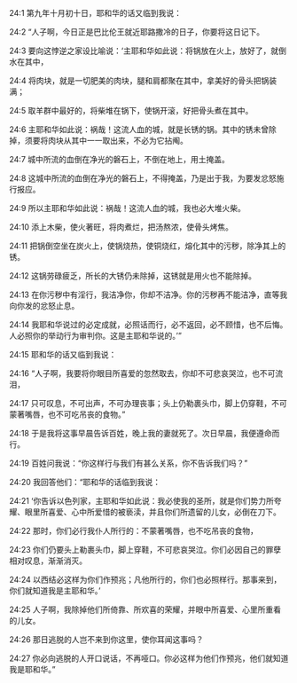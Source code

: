 <a id="1"></a>24:1  第九年十月初十日，耶和华的话又临到我说：  

<a id="2"></a>24:2  “人子啊，今日正是巴比伦王就近耶路撒冷的日子，你要将这日记下。  

<a id="3"></a>24:3  要向这悖逆之家设比喻说：‘主耶和华如此说：将锅放在火上，放好了，就倒水在其中，  

<a id="4"></a>24:4  将肉块，就是一切肥美的肉块，腿和肩都聚在其中，拿美好的骨头把锅装满；  

<a id="5"></a>24:5  取羊群中最好的，将柴堆在锅下，使锅开滚，好把骨头煮在其中。  

<a id="6"></a>24:6  主耶和华如此说：祸哉！这流人血的城，就是长锈的锅。其中的锈未曾除掉，须要将肉块从其中一一取出来，不必为它拈阄。  

<a id="7"></a>24:7  城中所流的血倒在净光的磐石上，不倒在地上，用土掩盖。  

<a id="8"></a>24:8  这城中所流的血倒在净光的磐石上，不得掩盖，乃是出于我，为要发忿怒施行报应。  

<a id="9"></a>24:9  所以主耶和华如此说：祸哉！这流人血的城，我也必大堆火柴。  

<a id="10"></a>24:10  添上木柴，使火著旺，将肉煮烂，把汤熬浓，使骨头烤焦。  

<a id="11"></a>24:11  把锅倒空坐在炭火上，使锅烧热，使铜烧红，熔化其中的污秽，除净其上的锈。  

<a id="12"></a>24:12  这锅劳碌疲乏，所长的大锈仍未除掉，这锈就是用火也不能除掉。  

<a id="13"></a>24:13  在你污秽中有淫行，我洁净你，你却不洁净。你的污秽再不能洁净，直等我向你发的忿怒止息。  

<a id="14"></a>24:14  我耶和华说过的必定成就，必照话而行，必不返回，必不顾惜，也不后悔。人必照你的举动行为审判你。这是主耶和华说的。’”  

<a id="15"></a>24:15  耶和华的话又临到我说：  

<a id="16"></a>24:16  “人子啊，我要将你眼目所喜爱的忽然取去，你却不可悲哀哭泣，也不可流泪，  

<a id="17"></a>24:17  只可叹息，不可出声，不可办理丧事；头上仍勒裹头巾，脚上仍穿鞋，不可蒙著嘴唇，也不可吃吊丧的食物。”  

<a id="18"></a>24:18  于是我将这事早晨告诉百姓，晚上我的妻就死了。次日早晨，我便遵命而行。  

<a id="19"></a>24:19  百姓问我说：“你这样行与我们有甚么关系，你不告诉我们吗？”  

<a id="20"></a>24:20  我回答他们：“耶和华的话临到我说：  

<a id="21"></a>24:21  ‘你告诉以色列家，主耶和华如此说：我必使我的圣所，就是你们势力所夸耀、眼里所喜爱、心中所爱惜的被亵渎，并且你们所遗留的儿女，必倒在刀下。  

<a id="22"></a>24:22  那时，你们必行我仆人所行的：不蒙著嘴唇，也不吃吊丧的食物，  

<a id="23"></a>24:23  你们仍要头上勒裹头巾，脚上穿鞋，不可悲哀哭泣。你们必因自己的罪孽相对叹息，渐渐消灭。  

<a id="24"></a>24:24  以西结必这样为你们作预兆；凡他所行的，你们也必照样行。那事来到，你们就知道我是主耶和华。’  

<a id="25"></a>24:25  人子啊，我除掉他们所倚靠、所欢喜的荣耀，并眼中所喜爱、心里所重看的儿女。  

<a id="26"></a>24:26  那日逃脱的人岂不来到你这里，使你耳闻这事吗？  

<a id="27"></a>24:27  你必向逃脱的人开口说话，不再哑口。你必这样为他们作预兆，他们就知道我是耶和华。”  
